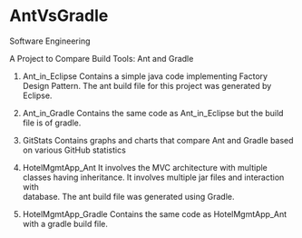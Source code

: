 # AntVsGradle
Software Engineering

A Project to Compare Build Tools: Ant and Gradle

1. Ant_in_Eclipse
  Contains a simple java code implementing Factory Design Pattern. The ant build file for this project was generated by Eclipse.
  
2. Ant_in_Gradle
  Contains the same code as Ant_in_Eclipse but the build file is of gradle.

3. GitStats
  Contains graphs and charts that compare Ant and Gradle based on various GitHub statistics

4. HotelMgmtApp_Ant
   It involves the MVC architecture with multiple classes having inheritance. It involves multiple jar files and interaction with                                
   database. The ant build file was generated using Gradle.
   
5. HotelMgmtApp_Gradle
   Contains the same code as HotelMgmtApp_Ant with a gradle build file.
